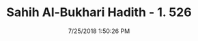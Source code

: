 ---
title        : "Sahih Al-Bukhari Hadith - 1. 526"
date         : 7/25/2018 1:50:26 PM
draft        : false
type         : "hadith"
layout       : "hadith"
BookCode     : "SHB"
VolumeNumber : "1"
HadithNumber : "526"
categories  :  ["Prayer Times-The time of the 'Asr prayer"]
tags  :  ["Anas bin Malik"]
---